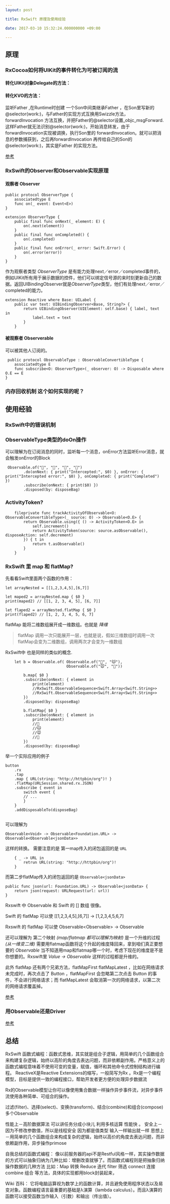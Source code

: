 ```yaml
---
layout: post

title: RxSwift 原理及使用经验 

date: 2017-03-10 15:32:24.000000000 +09:00

---
```


## 原理

### RxCocoa如何将UIKit的事件转化为可被订阅的流

#### 转化UIKit对象Delegate的方法：



#### 转化KVO的方法：
监听Father ,在Runtime时创建 一个Son中间类继承Father ，在Son里写新的@selector(work:)，与Father的实现方式互换用Swizzle方法，forwardInvocation 方法互换，并把Father的@selector设置_objc_msgForward. 这样Father就无法识别@selector(work:)，开始消息转发，由于forwardInvocation实现被调换，执行Son里的 forwardInvocation。就可以把消息的参数捕获到，之后再forwardInvocation 再传给自己的Son的@selector(work:)，其实是Father 的实现方法。

[参考](http://www.jianshu.com/p/77acd1bba906)

### RxSwift的Observer和Observable实现原理

#### 观察者 Observer 

```
public protocol ObserverType {
    associatedtype E
    func on(_ event: Event<E>)
}

extension ObserverType {
    public final func onNext(_ element: E) {
        on(.next(element))
    }
    public final func onCompleted() {
        on(.completed)
    }
    public final func onError(_ error: Swift.Error) {
        on(.error(error))
    }
}
```

作为观察者类型 *ObserverType* 是有能力处理next／error／completed事件的，例如UIKit所有用于展示数据的控件，他们可以绑定信号源的来时刻更新自己的数据。返回UIBindingObserver就是*ObserverType*类型，他们有处理next／error／completed的能力。

```
extension Reactive where Base: UILabel {
    public var text: UIBindingObserver<Base, String?> {
        return UIBindingObserver(UIElement: self.base) { label, text in
            label.text = text
        }
    }

```

#### 被观察者 Observerable

可以被其他人订阅的。

```
 public protocol ObservableType : ObservableConvertibleType {
    associatedtype E
    func subscribe<O: ObserverType>(_ observer: O) -> Disposable where O.E == E
}

```

### 内存回收机制 这个如何实现的呢？


## 使用经验

### RxSwift中的错误机制

### ObservableType类型的doOn操作

可以理解为在订阅消息的同时，监听每一个消息，onError方法监听Error消息，就会触发onError的Block

````
 Observable.of("🍎", "🍐", "🍊", "🍋")
        .do(onNext: { print("Intercepted:", $0) }, onError: { print("Intercepted error:", $0) }, onCompleted: { print("Completed")  })
        .subscribe(onNext: { print($0) })
        .disposed(by: disposeBag)
````

### ActivityToken?


```
    fileprivate func trackActivityOfObservable<O: ObservableConvertibleType>(_ source: O) -> Observable<O.E> {
        return Observable.using({ () -> ActivityToken<O.E> in
            self.increment()
            return ActivityToken(source: source.asObservable(), disposeAction: self.decrement)
        }) { t in
            return t.asObservable()
        }
    }

```

### RxSwift 里 map 和 flatMap?
先看看Swift里面两个函数的作用：

```
let arrayNested = [[1,2,3,4,5],[6,7]]

let maped2 = arrayNested.map { $0 }
print(maped2) // [[1, 2, 3, 4, 5], [6, 7]]

let flaped2 = arrayNested.flatMap { $0 }
print(flaped2) // [1, 2, 3, 4, 5, 6, 7]

```

flatMap 能将二维数组展开成一维数组。也就是 *降维*
> flatMap 调用一次只能展开一层，也就是说，假如三维数组时调用一次flatMap会变为二维数组，调用两次才会变为一维数组

RxSwift中 也是同样的类似的概念.

```
    let b = Observable.of( Observable.of("🐶", "🐱"),
                           Observable.of("🐭", "🐹"))
    
        b.map{ $0 }
        .subscribe(onNext: { element in
            print(element)
            //RxSwift.ObservableSequence<Swift.Array<Swift.String>>
            //RxSwift.ObservableSequence<Swift.Array<Swift.String>>
        })
        .disposed(by: disposeBag)

        b.flatMap{ $0 }
        .subscribe(onNext: { element in
            print(element)
            //🐶
            //🐱
            //🐭
            //🐹
        })
        .disposed(by: disposeBag)

```
举一个实际应用的例子

```
button
    .rx
    .tap
    .map { URL(string: "http://httpbin/org")! }
    .flatMap(URLSession.shared.rx.JSON)
    .subscribe { event in
        switch event {
        // ...
        }
    }
    .addDisposableTo(disposeBag)
    
```
可以理解为 

```
Observable<Void> -> Observable<Foundation.URL> -> Observable<Observable<jsonData>>  

```
这样的转换。
需要注意的是 第一map传入的闭包返回的是 `URL` 
 
```
 	{ _ -> URL in 
		retrun URL(string: "http://httpbin/org")! 
	}

```

而第二步flatMap传入的闭包返回的是 `Observable<jsonData>`

```
public func json(url: Foundation.URL) -> Observable<jsonData> {
    return json(request: URLRequest(url: url))
}
```

Rxswift 中 Observable 和 Swift 的 [] 数组 很像。

Swift 的 flatMap 可以使 [[1,2,3,4,5],[6,7]] -> [1,2,3,4,5,6,7]

Rxswift 的 flatMap 可以使 Observable<Observable<Any>> -> Observable<Any>

还可以理解为 第二个映射 *(map/flatmap 都可以理解为映射)* 是一个升维的过程 *(从一维变二维)* 需要用flatmap函数将这个升起的维度降回来，拿到咱们真正要想要的 *Observable<jsonData>* 
当不知道用map和flatmap哪一个时，考虑下现在的维度是不是你想要的。Rxswift里 *Value -> Observable<E>* 这样的过程都是升维的。

此外 flatMap 还有两个兄弟方法，flatMapFirst flatMapLatest ，比如在网络请求未完成时，再次点击了 Button ，flatMapFirst 会忽略第二次点击 Button 的事件，不会进行网络请求；而 flatMapLatest 会取消第一次的网络请求，以第二次的网络请求覆盖掉。

[参考](http://edison-hsu.com/blog/2016/12/11/RxSwift中FlapMap和Map的区别)

### 用Observable还是Driver
[参考](http://t.swift.gg/d/61-driver-vs-observable)

## 总结

RxSwift 函数式编程：函数式思维，其实就是组合子逻辑，用简单的几个函数组合来构建复杂逻辑，始终以高阶的角度去表达问题，而非依赖副作用。严格意义上的函数式编程意味着不使用可变的变量，赋值，循环和其他命令式控制结构进行编程。
ReactiveX是Reactive Extensions的缩写，一般简写为Rx 。Rx是一个编程模型，目标是提供一致的编程接口，帮助开发者更方便的处理异步数据流

Rx的Observable模型让你可以像使用集合数据一样操作异步事件流，对异步事件流使用各种简单、可组合的操作。

过滤(filter)、选择(select)、变换(transform)、结合(combine)和组合(compose)多个Observable

性能上－高阶数据算法 可以讲任务分成小块儿 利用多核运算 性能快 。
安全上－因为不修改参数值，所以是线程安全 因为都是值类型 输入一样输出就一样
思想上－用简单的几个函数组合来构成复杂的逻辑，始终以高价的角度去表达问题，而非依赖副作用，异步操作primose

自我总结的函数式编程：
          像以前服务器的api不是Restful风格一样，其实操作数据的方式可以抽象归纳为几种比如：增删改查就够了。而函数式编程则是把抽象归纳操作数据的几种方法 比如：Map 转换 Reduce 迭代 filter 筛选 connect 连接 combine 组合 等方法，具体的实现都用block封装起来，

Wiki 百科：
          它将电脑运算视为数学上的函数计算，并且避免使用程序状态以及易变对象。函数编程语言最重要的基础是λ演算（lambda calculus）。而且λ演算的函数可以接受函数当作输入（引数）和输出（传出值）。